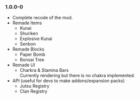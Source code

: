 ### 1.0.0-0
* Complete recode of the mod.
* Remade Items
    * Kunai
    * Shuriken
    * Explosive Kunai
    * Senbon
* Remade Blocks
    * Paper Bomb
    * Bonsai Tree
 * Remade UI
    * Charkra & Stamina Bars  
      Currently rendering but there is no chakra implemented.
 * API (useful for devs to make addons/expansion packs)
    * Jutsu Registry
    * Clan Registry

